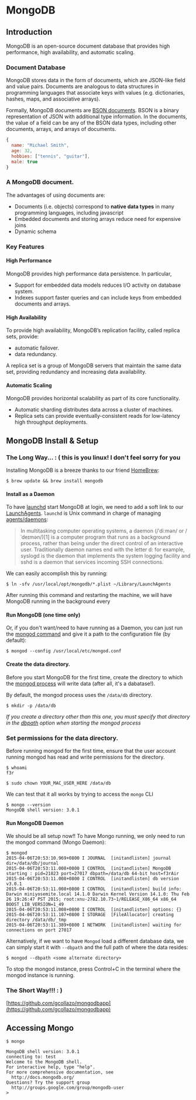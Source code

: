 # MongoDB

## Introduction

MongoDB is an open-source document database that provides high performance, high availability, and automatic scaling.

### Document Database
MongoDB stores data in the form of documents, which are JSON-like field and value pairs. Documents are analogous to data structures in programming languages that associate keys with values (e.g. dictionaries, hashes, maps, and associative arrays).

Formally, MongoDB documents are [BSON documents](http://docs.mongodb.org/manual/reference/glossary/#term-bson). BSON is a binary representation of JSON with additional type information. In the documents, the value of a field can be any of the BSON data types, including other documents, arrays, and arrays of documents.

```js
{
  name: "Michael Smith",
  age: 32,
  hobbies: ["tennis", "guitar"],
  male: true
}
```

### A MongoDB document.
The advantages of using documents are:

- Documents (i.e. objects) correspond to **native data types** in many programming languages, including javascript
- Embedded documents and storing arrays reduce need for expensive joins
- Dynamic schema

### Key Features

#### High Performance
MongoDB provides high performance data persistence. In particular,

- Support for embedded data models reduces I/O activity on database system.
- Indexes support faster queries and can include keys from embedded documents and arrays.

#### High Availability
To provide high availability, MongoDB’s replication facility, called replica sets, provide:

- automatic failover.
- data redundancy.

A replica set is a group of MongoDB servers that maintain the same data set, providing redundancy and increasing data availability.

#### Automatic Scaling
MongoDB provides horizontal scalability as part of its core functionality.

- Automatic sharding distributes data across a cluster of machines.
- Replica sets can provide eventually-consistent reads for low-latency high throughput deployments.

## MongoDB Install & Setup

### The Long Way... : \(  this is you linux! I don't feel sorry for you

Installing MongoDB is a breeze thanks to our friend [HomeBrew](http://brew.sh/):

```
$ brew update && brew install mongodb
```

#### Install as a Daemon
To have [launchd](https://developer.apple.com/library/mac/documentation/Darwin/Reference/ManPages/man8/launchd.8.html#//apple_ref/doc/man/8/launchd) start MongoDB at login, we need to add a soft link to our [LaunchAgents](https://developer.apple.com/library/mac/documentation/MacOSX/Conceptual/BPSystemStartup/Chapters/CreatingLaunchdJobs.html). `launchd` is Unix command in charge of managing  [agents/daemons](http://en.wikipedia.org/wiki/Daemon_%28computing%29):

> In multitasking computer operating systems, a daemon (/ˈdiːmən/ or /ˈdeɪmən/)[1] is a computer program that runs as a background process, rather than being under the direct control of an interactive user. Traditionally daemon names end with the letter d: for example, syslogd is the daemon that implements the system logging facility and sshd is a daemon that services incoming SSH connections.

We can easily accomplish this by running:

```
$ ln -sfv /usr/local/opt/mongodb/*.plist ~/Library/LaunchAgents
```

After running this command and restarting the machine, we will have MongoDB running in the background every

#### Run MongoDB (one time only)

Or, if you don't want/need to have running as a Daemon, you can just run the [mongod command](http://docs.mongodb.org/manual/reference/program/mongod/#bin.mongod) and give it a path to the configuration file (by default):

```
$ mongod --config /usr/local/etc/mongod.conf
```

#### Create the data directory.

Before you start MongoDB for the first time, create the directory to which the [mongod process](http://docs.mongodb.org/manual/reference/program/mongod/#bin.mongod) will write data (after all, it's a dabatase!).

By default, the mongod process uses the `/data/db` directory.

```
$ mkdir -p /data/db
```

*If you create a directory other than this one, you must specify that directory in the [dbpath](http://docs.mongodb.org/manual/reference/configuration-options/#storage.dbPath) option when starting the mongod process*

### Set permissions for the data directory.

Before running mongod for the first time, ensure that the user account running mongod has read and write permissions for the directory.


```
$ whoami
f3r

$ sudo chown YOUR_MAC_USER_HERE /data/db
```

We can test that it all works by trying to access the `mongo` CLI

```
$ mongo --version
MongoDB shell version: 3.0.1
```

#### Run MongoDB Daemon

We should be all setup now!! To have Mongo running, we only need to run the mongod command (Mongo Daemon):

```
$ mongod
2015-04-06T20:53:10.969+0800 I JOURNAL  [initandlisten] journal dir=/data/db/journal
2015-04-06T20:53:11.008+0800 I CONTROL  [initandlisten] MongoDB starting : pid=21823 port=27017 dbpath=/data/db 64-bit host=f3rAir
2015-04-06T20:53:11.008+0800 I CONTROL  [initandlisten] db version v3.0.1
2015-04-06T20:53:11.008+0800 I CONTROL  [initandlisten] build info: Darwin miniyosemite.local 14.1.0 Darwin Kernel Version 14.1.0: Thu Feb 26 19:26:47 PST 2015; root:xnu-2782.10.73~1/RELEASE_X86_64 x86_64 BOOST_LIB_VERSION=1_49
2015-04-06T20:53:11.008+0800 I CONTROL  [initandlisten] options: {}
2015-04-06T20:53:11.107+0800 I STORAGE  [FileAllocator] creating directory /data/db/_tmp
2015-04-06T20:53:11.389+0800 I NETWORK  [initandlisten] waiting for connections on port 27017
```

Alternatively, if we want to have `Mongod` load a different database data, we can simply start it with `--dbpath` and the full path of where the data resides:

```
$ mongod --dbpath <some alternate directory>

```

To stop the mongod instance, press Control+C in the terminal where the mongod instance is running.

### The Short Way!!! : \)

[https://github.com/gcollazo/mongodbapp](https://github.com/gcollazo/mongodbapp)

## Accessing Mongo

```
$ mongo

MongoDB shell version: 3.0.1
connecting to: test
Welcome to the MongoDB shell.
For interactive help, type "help".
For more comprehensive documentation, see
  http://docs.mongodb.org/
Questions? Try the support group
  http://groups.google.com/group/mongodb-user
>
```